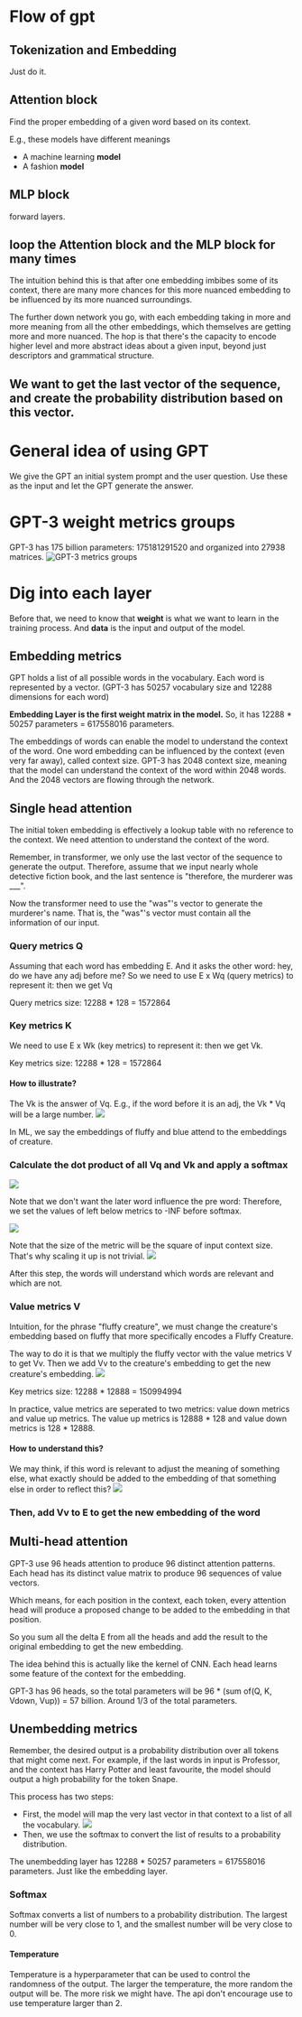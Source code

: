 # Flow of gpt

## Tokenization and Embedding

Just do it.

## Attention block

Find the proper embedding of a given word based on its context.

E.g., these models have different meanings

- A machine learning **model**
- A fashion **model**

## MLP block

forward layers.

## loop the Attention block and the MLP block for many times

The intuition behind this is that after one embedding imbibes some of its context, there are many
more chances for this more nuanced embedding to be influenced by its more nuanced surroundings.

The further down network you go, with each embedding taking in more and more meaning from all the other embeddings,
which themselves are getting more and more nuanced.
The hop is that there's the capacity to encode higher level and more abstract ideas about a given input,
beyond just descriptors and grammatical structure.

## We want to get the last vector of the sequence, and create the probability distribution based on this vector.

# General idea of using GPT

We give the GPT an initial system prompt and the user question.
Use these as the input and let the GPT generate the answer.

# GPT-3 weight metrics groups

GPT-3 has 175 billion parameters: 175181291520 and organized into 27938 matrices.
![GPT-3 metrics groups](figs/gpt-3-metric-groups.png)

# Dig into each layer

Before that, we need to know that **weight** is what we want to learn in the training process.
And **data** is the input and output of the model.

## Embedding metrics

GPT holds a list of all possible words in the vocabulary.
Each word is represented by a vector. (GPT-3 has 50257 vocabulary size and 12288 dimensions for each word)

**Embedding Layer is the first weight matrix in the model.**
So, it has 12288 * 50257 parameters = 617558016 parameters.

The embeddings of words can enable the model to understand the context of the word.
One word embedding can be influenced by the context (even very far away), called context size.
GPT-3 has 2048 context size, meaning that the model can understand the context of the word within 2048 words.
And the 2048 vectors are flowing through the network.

## Single head attention

The initial token embedding is effectively a lookup table with no reference to the context.
We need attention to understand the context of the word.

Remember, in transformer, we only use the last vector of the sequence to generate the output.
Therefore, assume that we input nearly whole detective fiction book, and the last sentence is
"therefore, the murderer was ___".

Now the transformer need to use the "was"'s vector to generate the murderer's name. That is, the "was"'s
vector must contain all the information of our input.

### Query metrics Q

Assuming that each word has embedding E. And it asks the other word: hey, do we have any adj before me?
So we need to use E x Wq (query metrics) to represent it: then we get Vq

Query metrics size: 12288 * 128 = 1572864

### Key metrics K

We need to use E x Wk (key metrics) to represent it: then we get Vk.

Key metrics size: 12288 * 128 = 1572864

#### How to illustrate?

The Vk is the answer of Vq.
E.g., if the word before it is an adj, the Vk * Vq will be a large number.
![](figs/illustrate-q-k.png)

In ML, we say the embeddings of fluffy and blue attend to the embeddings of creature.

### Calculate the dot product of all Vq and Vk and apply a softmax

![](figs/attention-softmax.png)

Note that we don't want the later word influence the pre word:
Therefore, we set the values of left below metrics to -INF before softmax.

![](figs/attention-pre-softmax.png)

Note that the size of the metric will be the square of input context size. That's why scaling it up is not trivial.
![](figs/context-size-cost.png)

After this step, the words will understand which words are relevant and which are not.

### Value metrics V

Intuition, for the phrase "fluffy creature", we must change the creature's embedding based on fluffy
that more specifically encodes a Fluffy Creature.

The way to do it is that we multiply the fluffy vector with the value metrics V to get Vv.
Then we add Vv to the creature's embedding to get the new creature's embedding.
![](figs/value-metrics.png)

Key metrics size: 12288 * 12888 = 150994994

In practice, value metrics are seperated to two metrics: value down metrics and value up metrics.
The value up metrics is 12888 * 128 and value down metrics is 128 * 12888.

#### How to understand this?

We may think, if this word is relevant to adjust the meaning of something else, what exactly should
be added to the embedding of that something else in order to reflect this?
![](figs/illustarte-value.png)

### Then, add Vv to E to get the new embedding of the word

## Multi-head attention

GPT-3 use 96 heads attention to produce 96 distinct attention patterns.
Each head has its distinct value matrix to produce 96 sequences of value vectors.

Which means, for each position in the context, each token, every attention head will produce a proposed change
to be added to the embedding in that position.

So you sum all the delta E from all the heads and add the result to the original embedding to get the new embedding.

The idea behind this is actually like the kernel of CNN.
Each head learns some feature of the context for the embedding.

GPT-3 has 96 heads, so the total parameters will be 96 * (sum of(Q, K, Vdown, Vup)) = 57 billion.
Around 1/3 of the total parameters.

## Unembedding metrics

Remember, the desired output is a probability distribution over all tokens that might come next.
For example, if the last words in input is Professor, and the context has Harry Potter and least favourite,
the model should output a high probability for the token Snape.

This process has two steps:

- First, the model will map the very last vector in that context to a list of all the vocabulary.
  ![](figs/gpt-3-calculate-output-prob.png)
- Then, we use the softmax to convert the list of results to a probability distribution.

The unembedding layer has 12288 * 50257 parameters = 617558016 parameters. Just like the embedding layer.

### Softmax

Softmax converts a list of numbers to a probability distribution.
The largest number will be very close to 1, and the smallest number will be very close to 0.

#### Temperature

Temperature is a hyperparameter that can be used to control the randomness of the output.
The larger the temperature, the more random the output will be. The more risk we might have.
The api don't encourage use to use temperature larger than 2.